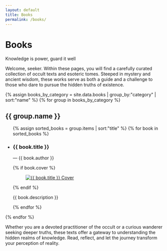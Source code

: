```yaml
---
layout: default
title: Books
permalink: /books/
---
```


# Books

Knowledge is power, guard it well

Welcome, seeker. Within these pages, you will find a carefully curated collection of occult texts and esoteric tomes. Steeped in mystery and ancient wisdom, these works serve as both a guide and a challenge to those who dare to pursue the hidden truths of existence.

{% assign books_by_category = site.data.books | group_by:"category" | sort:"name" %}
{% for group in books_by_category %}
  <section class="category-section">
    <h2 class="category-heading">{{ group.name }}</h2>
    <ul class="books-list">
      {% assign sorted_books = group.items | sort:"title" %}
      {% for book in sorted_books %}
        <li class="book-item">
          <article class="book">
            <div class="book-title-wrapper">
              <h3 class="book-title">{{ book.title }}</h3>
            </div>
            <p class="book-author">&mdash; {{ book.author }}</p>
            {% if book.cover %}
              <figure class="book-cover">
                <a href="{{ book.file | relative_url }}" download>
                  <img src="{{ book.cover | relative_url }}" alt="{{ book.title }} Cover">
                </a>
              </figure>
            {% endif %}
            <p class="book-description">{{ book.description }}</p>
          </article>
        </li>
      {% endfor %}
    </ul>
  </section>
{% endfor %}

Whether you are a devoted practitioner of the occult or a curious wanderer seeking deeper truths, these texts offer a gateway to understanding the hidden realms of knowledge. Read, reflect, and let the journey transform your perception of reality.
